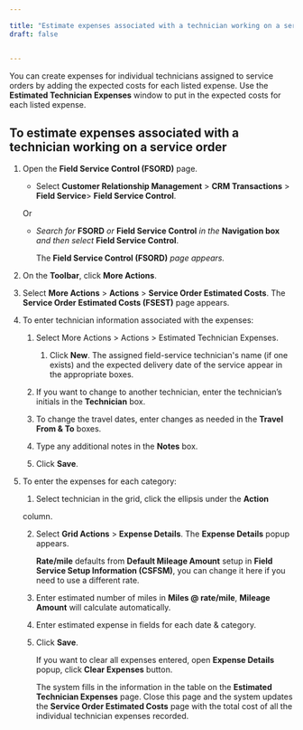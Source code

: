 ```yaml
---

title: "Estimate expenses associated with a technician working on a service order"
draft: false


---
```


You can create expenses for individual technicians assigned to service orders by adding the expected costs for each listed expense. Use the **Estimated Technician Expenses** window to put in the expected costs for each listed expense.



## To estimate expenses associated with a technician working on a service order

1.  Open the **Field Service Control (FSORD)** page.

    -  Select **Customer Relationship Management** > **CRM Transactions** > **Field Service**> **Field Service Control**.

    Or

    -  *Search for* **FSORD** *or* **Field Service Control** *in the* **Navigation box** *and then select* **Field Service Control**.

       The **Field Service Control (FSORD)** *page appears.*

2.  On the **Toolbar**, click **More Actions**.

3.  Select **More Actions** > **Actions** > **Service Order Estimated Costs**. The **Service Order Estimated Costs (FSEST)** page appears.

4.  To enter technician information associated with the expenses:

    1.  Select More Actions > Actions > Estimated Technician Expenses.
        1.  Click **New**. The assigned field-service technician's name (if one exists) and the expected delivery date of the service appear in the appropriate boxes.

    2.  If you want to change to another technician, enter the technician’s initials in the **Technician** box.

    3.  To change the travel dates, enter changes as needed in the **Travel From & To** boxes.

    4.  Type any additional notes in the **Notes** box.

    5.  Click **Save**.

3.  To enter the expenses for each category:

    1.  Select technician in the grid, click the ellipsis under the **Action**

    column.

    2.  Select **Grid Actions** > **Expense Details**. The **Expense Details** popup appears.

        **Rate/mile** defaults from **Default Mileage Amount** setup in **Field Service Setup Information (CSFSM)**, you can change it here if you need to use a different rate.

    2.  Enter estimated number of miles in **Miles @ rate/mile**, **Mileage Amount** will calculate automatically.

    3.  Enter estimated expense in fields for each date & category.

    4.  Click **Save**.

        If you want to clear all expenses entered, open **Expense Details** popup, click **Clear Expenses** button.

        The system fills in the information in the table on the **Estimated Technician Expenses** page. Close this page and the system updates the **Service Order Estimated Costs** page with the total cost of all the individual technician expenses recorded.